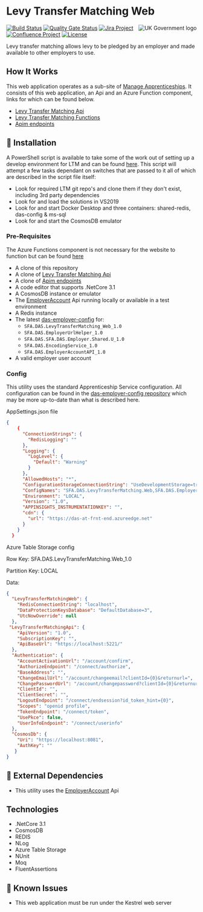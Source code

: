 ﻿# Levy Transfer Matching Web

<img src="https://avatars.githubusercontent.com/u/9841374?s=200&v=4" align="right" alt="UK Government logo">

[![Build Status](https://dev.azure.com/sfa-gov-uk/Digital%20Apprenticeship%20Service/_apis/build/status/das-levy-transfer-matching-web?repoName=SkillsFundingAgency%2Fdas-levy-transfer-matching-web&branchName=main)](https://dev.azure.com/sfa-gov-uk/Digital%20Apprenticeship%20Service/_build/latest?definitionId=2418&repoName=SkillsFundingAgency%2Fdas-levy-transfer-matching-web&branchName=main)
[![Quality Gate Status](https://sonarcloud.io/api/project_badges/measure?project=SkillsFundingAgency_das-levy-transfer-matching-web&metric=alert_status)](https://sonarcloud.io/dashboard?id=SkillsFundingAgency_das-levy-transfer-matching-web)
[![Jira Project](https://img.shields.io/badge/Jira-Project-blue)](https://skillsfundingagency.atlassian.net/secure/RapidBoard.jspa?rapidView=674&projectKey=TM)
[![Confluence Project](https://img.shields.io/badge/Confluence-Project-blue)](https://skillsfundingagency.atlassian.net/wiki/spaces/NDL/pages/2706801162/Levy+Transfers+Matching)
[![License](https://img.shields.io/badge/license-MIT-lightgrey.svg?longCache=true&style=flat-square)](https://en.wikipedia.org/wiki/MIT_License)

Levy transfer matching allows levy to be pledged by an employer and made available to other employers to use.

## How It Works

This web application operates as a sub-site of [Manage Apprenticeships](https://github.com/SkillsFundingAgency/das-employerapprenticeshipsservice). 
It consists of this web application, an Api and an Azure Function component, links for which can be found below.

* [Levy Transfer Matching Api](https://github.com/SkillsFundingAgency/das-levy-transfer-matching-api)
* [Levy Transfer Matching Functions](https://github.com/SkillsFundingAgency/das-levy-transfer-matching-functions)
* [Apim endpoints](https://github.com/SkillsFundingAgency/das-apim-endpoints)

## 🚀 Installation

A PowerShell script is available to take some of the work out of setting up a develop environment for LTM and can be found [here](https://github.com/SkillsFundingAgency/das-levy-transfer-matching-web/start-ltm.ps1). This script will attempt a few tasks dependant on switches that are passed to it all of which are described in the script file itself:

* Look for required LTM git repo's and clone them if they don't exist, including 3rd party dependencies
* Look for and load the solutions in VS2019
* Look for and start Docker Desktop and three containers: shared-redis, das-config & ms-sql
* Look for and start the CosmosDB emulator

### Pre-Requisites

The Azure Functions component is not necessary for the website to function but can be found [here](https://github.com/SkillsFundingAgency/das-levy-transfer-matching-functions)

* A clone of this repository
* A clone of [Levy Transfer Matching Api](https://github.com/SkillsFundingAgency/das-levy-transfer-matching-api)
* A clone of [Apim endpoints](https://github.com/SkillsFundingAgency/das-apim-endpoints)
* A code editor that supports .NetCore 3.1
* A CosmosDB instance or emulator
* The [EmployerAccount](https://github.com/SkillsFundingAgency/das-employerapprenticeshipsservice) Api running locally or available in a test environment
* A Redis instance
* The latest [das-employer-config](https://github.com/SkillsFundingAgency/das-employer-config) for:
  *  `SFA.DAS.LevyTransferMatching_Web_1.0`
  *  `SFA.DAS.EmployerUrlHelper_1.0`
  *  `SFA.DAS.SFA.DAS.Employer.Shared.U_1.0`
  *  `SFA.DAS.EncodingService_1.0`
  *  `SFA.DAS.EmployerAccountAPI_1.0`
* A valid employer user account

### Config


This utility uses the standard Apprenticeship Service configuration. All configuration can be found in the [das-employer-config repository](https://github.com/SkillsFundingAgency/das-employer-config) which may be more up-to-date than what is described here.

AppSettings.json file
```json
{
    {
      "ConnectionStrings": {
        "RedisLogging": ""
      },
      "Logging": {
        "LogLevel": {
          "Default": "Warning"
        }
      },
      "AllowedHosts": "*",
      "ConfigurationStorageConnectionString": "UseDevelopmentStorage=true",
      "ConfigNames": "SFA.DAS.LevyTransferMatching.Web,SFA.DAS.EmployerUrlHelper:EmployerUrlHelper,SFA.DAS.Employer.Shared.UI,SFA.DAS.Encoding:EncodingService,SFA.DAS.EmployerAccountAPI:EmployerAccountApi",
      "Environment": "LOCAL",
      "Version": "1.0",
      "APPINSIGHTS_INSTRUMENTATIONKEY": "",
      "cdn": {
        "url": "https://das-at-frnt-end.azureedge.net"
      }
    }
  }  
```

Azure Table Storage config

Row Key: SFA.DAS.LevyTransferMatching.Web_1.0

Partition Key: LOCAL

Data:

```json
{
  "LevyTransferMatchingWeb": {
    "RedisConnectionString": "localhost",
    "DataProtectionKeysDatabase": "DefaultDatabase=3",
    "UtcNowOverride": null
  },
 "LevyTransferMatchingApi": {
    "ApiVersion": "1.0",
    "SubscriptionKey": "",
    "ApiBaseUrl": "https://localhost:5221/"
  },
  "Authentication": {
    "AccountActivationUrl": "/account/confirm",
    "AuthorizeEndpoint": "/connect/authorize",
    "BaseAddress": "",
    "ChangeEmailUrl": "/account/changeemail?clientId={0}&returnurl=",
    "ChangePasswordUrl": "/account/changepassword?clientId={0}&returnurl=",
    "ClientId": "",
    "ClientSecret": "",
    "LogoutEndpoint": "/connect/endsession?id_token_hint={0}",
    "Scopes": "openid profile",
    "TokenEndpoint": "/connect/token",
    "UsePkce": false,
    "UserInfoEndpoint": "/connect/userinfo"
  },
  "CosmosDb": {
    "Uri": "https://localhost:8081",
    "AuthKey": ""
   }
}
```

## 🔗 External Dependencies

* This utility uses the [EmployerAccount](https://github.com/SkillsFundingAgency/das-employerapprenticeshipsservice) Api

## Technologies

* .NetCore 3.1
* CosmosDB
* REDIS
* NLog
* Azure Table Storage
* NUnit
* Moq
* FluentAssertions

## 🐛 Known Issues

* This web application must be run under the Kestrel web server